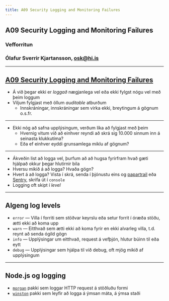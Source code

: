 ```yaml
---
title: A09 Security Logging and Monitoring Failures
---
```


## A09 Security Logging and Monitoring Failures

### Vefforritun

### Ólafur Sverrir Kjartansson, [osk@hi.is](mailto:osk@hi.is)

---

## [A09 Security Logging and Monitoring Failures](https://owasp.org/Top10/A09_2021-Security_Logging_and_Monitoring_Failures/)

* Á við þegar ekki er _loggað_ nægjanlega vel eða ekki fylgst nógu vel með þeim loggum
* Viljum fylgjast með öllum _auditable_ atburðum
  * Innskráningar, innskráningar sem virka ekki, breytingum á gögnum o.s.fr.

***

* Ekki nóg að safna upplýsingum, verðum líka að fylgjast með þeim
  * Hvernig vitum við að einhver reyndi að skrá sig 10.000 sinnum inn á seinasta klukkutíma?
  * Eða ef einhver eyddi grunsamlega miklu af gögnum?

***

* Ákveðin list að logga vel, þurfum að að hugsa fyrirfram hvað gæti hjálpað okkur þegar hlutirnir bila
* Hversu mikið á að logga? Hvaða gögn?
* Hvert á að logga? Vista í skrá, senda í þjónustu eins og [papartrail](https://papertrailapp.com/) eða [Sentry](https://sentry.io/), skrifa út í `console`
* Logging oft skipt í _level_

***

## Algeng log levels

* `error` — Villa í forriti sem stöðvar keyrslu eða setur forrit í óræða stöðu, ætti ekki að koma upp
* `warn` — Eitthvað sem ætti ekki að koma fyrir en ekki alvarleg villa, t.d. reynt að senda ógild gögn
* `info` — Upplýsingar um eitthvað, request á vefþjón, hlutur búinn til eða eytt
* `debug` — Upplýsingar sem hjálpa til við debug, oft mjög mikið af upplýsingum

***

## Node.js og logging

* [`morgan`](https://github.com/expressjs/morgan) pakki sem loggar HTTP request á stöðluðu formi
* [`winston`](https://github.com/winstonjs/winston) pakki sem leyfir að logga á ýmsan máta, á ýmsa staði
